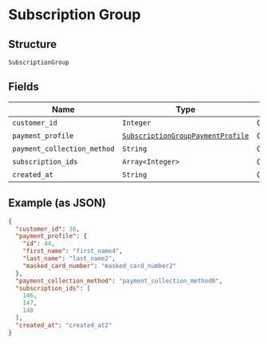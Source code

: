 
# Subscription Group

## Structure

`SubscriptionGroup`

## Fields

| Name | Type | Tags | Description |
|  --- | --- | --- | --- |
| `customer_id` | `Integer` | Optional | - |
| `payment_profile` | [`SubscriptionGroupPaymentProfile`](../../doc/models/subscription-group-payment-profile.md) | Optional | - |
| `payment_collection_method` | `String` | Optional | - |
| `subscription_ids` | `Array<Integer>` | Optional | - |
| `created_at` | `String` | Optional | - |

## Example (as JSON)

```json
{
  "customer_id": 36,
  "payment_profile": {
    "id": 44,
    "first_name": "first_name4",
    "last_name": "last_name2",
    "masked_card_number": "masked_card_number2"
  },
  "payment_collection_method": "payment_collection_method8",
  "subscription_ids": [
    146,
    147,
    148
  ],
  "created_at": "created_at2"
}
```

